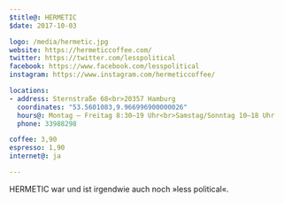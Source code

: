 ```yaml
---
$title@: HERMETIC
$date: 2017-10-03

logo: /media/hermetic.jpg
website: https://hermeticcoffee.com/
twitter: https://twitter.com/lesspolitical
facebook: https://www.facebook.com/lesspolitical
instagram: https://www.instagram.com/hermeticcoffee/

locations:
- address: Sternstraße 68<br>20357 Hamburg
  coordinates: "53.5601083,9.966996900000026"
  hours@: Montag – Freitag 8:30–19 Uhr<br>Samstag/Sonntag 10–18 Uhr
  phone: 33988298

coffee: 3,90
espresso: 1,90
internet@: ja

---
```

HERMETIC war und ist irgendwie auch noch »less political«.